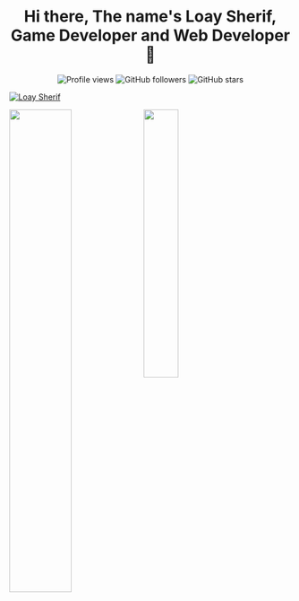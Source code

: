 <h1 align="center">Hi there, The name's Loay Sherif, Game Developer and Web Developer 👋</h1>

<div align="center">
  <img src="https://komarev.com/ghpvc/?username=SinisterClown86&color=00008B&style=flat-square&label=Profile+Views" alt="Profile views" />
  <img src="https://img.shields.io/github/followers/SinisterClown86?style=flat-square&color=00008B" alt="GitHub followers" />
  <img src="https://img.shields.io/github/stars/SinisterClown86?style=flat-square&color=00008B" alt="GitHub stars" />
</div>

<p align="left"> <a href="https://github.com/ryo-ma/github-profile-trophy"><img src="https://github-profile-trophy.vercel.app/?username=SinisterClown86" alt="Loay Sherif" /></a> </p>
<img align="left" width="47%" src="https://github-readme-stats.vercel.app/api?username=SinisterClown86&show_icons=true"/>


<img align="left" width="35%" src="https://github-readme-stats.vercel.app/api/top-langs/?username=SinisterClown86&layout=compact"/>
